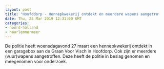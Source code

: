 ```yaml
---
layout: post
title: "Hoofddorp - Hennepkwekerij ontdekt en meerdere wapens aangetroffen"
date: Thu, 28 Mar 2019 12:31:00 GMT
categories: 
- noord-holland 
- haarlemmermeer 
---
```


De politie heeft woensdagavond 27 maart een hennepkwekerij ontdekt in een garagebox aan de Graan Voor Visch in Hoofdorp. Ook zijn er meerdere (vuur)wapens aangetroffen. Deze heeft de politie in beslag genomen en meegenomen voor onderzoek.
